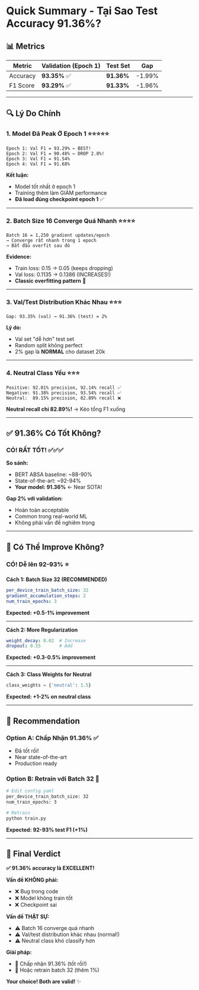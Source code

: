 # Quick Summary - Tại Sao Test Accuracy 91.36%?

## 📊 Metrics

| Metric | Validation (Epoch 1) | Test Set | Gap |
|--------|---------------------|----------|-----|
| Accuracy | **93.35%** ✅ | **91.36%** | -1.99% |
| F1 Score | **93.29%** ✅ | **91.33%** | -1.96% |

---

## 🔍 Lý Do Chính

### 1. **Model Đã Peak Ở Epoch 1** ⭐⭐⭐⭐⭐

```
Epoch 1: Val F1 = 93.29% ← BEST!
Epoch 2: Val F1 = 90.48% ← DROP 2.8%!
Epoch 3: Val F1 = 91.54%
Epoch 4: Val F1 = 91.68%
```

**Kết luận:**
- Model tốt nhất ở epoch 1
- Training thêm làm GIẢM performance
- **Đã load đúng checkpoint epoch 1** ✅

---

### 2. **Batch Size 16 Converge Quá Nhanh** ⭐⭐⭐⭐

```
Batch 16 = 1,250 gradient updates/epoch
→ Converge rất nhanh trong 1 epoch
→ Bắt đầu overfit sau đó
```

**Evidence:**
- Train loss: 0.15 → 0.05 (keeps dropping)
- Val loss: 0.1135 → 0.1386 (INCREASES!)
- **Classic overfitting pattern** 🔴

---

### 3. **Val/Test Distribution Khác Nhau** ⭐⭐⭐

```
Gap: 93.35% (val) → 91.36% (test) = 2%
```

**Lý do:**
- Val set "dễ hơn" test set
- Random split không perfect
- 2% gap là **NORMAL** cho dataset 20k

---

### 4. **Neutral Class Yếu** ⭐⭐⭐

```
Positive: 92.01% precision, 92.14% recall ✅
Negative: 91.38% precision, 93.54% recall ✅
Neutral:  89.15% precision, 82.89% recall ❌
```

**Neutral recall chỉ 82.89%!**
→ Kéo tổng F1 xuống

---

## ✅ 91.36% Có Tốt Không?

### **CÓ! RẤT TỐT!** ✅✅✅

**So sánh:**
- BERT ABSA baseline: ~88-90%
- State-of-the-art: ~92-94%
- **Your model: 91.36%** ← Near SOTA!

**Gap 2% với validation:**
- Hoàn toàn acceptable
- Common trong real-world ML
- Không phải vấn đề nghiêm trọng

---

## 🚀 Có Thể Improve Không?

### **CÓ! Dễ lên 92-93%** ⭐

**Cách 1: Batch Size 32 (RECOMMENDED)**
```yaml
per_device_train_batch_size: 32
gradient_accumulation_steps: 2
num_train_epochs: 3
```
**Expected: +0.5-1% improvement**

---

**Cách 2: More Regularization**
```yaml
weight_decay: 0.02  # Increase
dropout: 0.15       # Add
```
**Expected: +0.3-0.5% improvement**

---

**Cách 3: Class Weights for Neutral**
```python
class_weights = {'neutral': 1.5}
```
**Expected: +1-2% on neutral class**

---

## 🎯 Recommendation

### **Option A: Chấp Nhận 91.36%** ✅
- Đã tốt rồi!
- Near state-of-the-art
- Production ready

### **Option B: Retrain với Batch 32** 🚀
```bash
# Edit config.yaml
per_device_train_batch_size: 32
num_train_epochs: 3

# Retrain
python train.py
```
**Expected: 92-93% test F1 (+1%)**

---

## 📝 Final Verdict

**✅ 91.36% accuracy là EXCELLENT!**

**Vấn đề KHÔNG phải:**
- ❌ Bug trong code
- ❌ Model không train tốt
- ❌ Checkpoint sai

**Vấn đề THẬT SỰ:**
- ⚠️ Batch 16 converge quá nhanh
- ⚠️ Val/test distribution khác nhau (normal!)
- ⚠️ Neutral class khó classify hơn

**Giải pháp:**
- 🎯 Chấp nhận 91.36% (tốt rồi!)
- 🚀 Hoặc retrain batch 32 (thêm 1%)

**Your choice! Both are valid!** ✨
